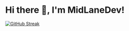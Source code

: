 # Hi there 👋, I'm MidLaneDev!

[![GitHub Streak](https://streak-stats.demolab.com/?user=DenverCoder1)](https://git.io/streak-stats)

<!--
**MidLaneDev/MidLaneDev** is a ✨ _special_ ✨ repository because its `README.md` (this file) appears on your GitHub profile.

Here are some ideas to get you started:

- 🔭 I’m currently working on ...
- 🌱 I’m currently learning ...
- 👯 I’m looking to collaborate on ...
- 🤔 I’m looking for help with ...
- 💬 Ask me about ...
- 📫 How to reach me: ...
- 😄 Pronouns: ...
- ⚡ Fun fact: ...
-->
